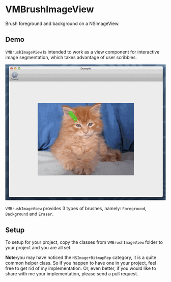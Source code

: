 # VMBrushImageView
Brush foreground and background on a NSImageView.

## Demo
`VMBrushImageView` is intended to work as a view component for interactive image segmentation, which takes advantage of user scribbles.

![Brush Demo](./demo_brush.gif)

`VMBrushImageView` provides 3 types of brushes, namely: `Foreground`, `Background` and `Eraser`.

## Setup
To setup for your project, copy the classes from `VMBrushImageView` folder to your project and you are all set.

<b>Note:</b>you may have noticed the `NSImage+BitmapRep` category, it is a quite common helper class. So if you happen to have one in your project, feel free to get rid of my implementation. Or, even better, if you would like to share with me your implementation, please send a pull request.